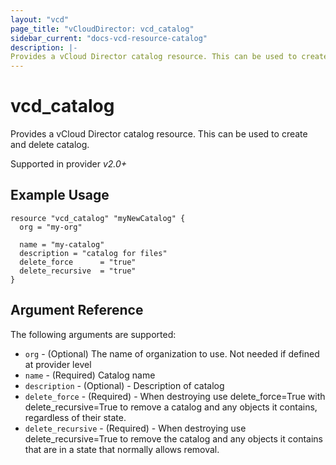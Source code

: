 ```yaml
---
layout: "vcd"
page_title: "vCloudDirector: vcd_catalog"
sidebar_current: "docs-vcd-resource-catalog"
description: |-
Provides a vCloud Director catalog resource. This can be used to create and delete catalog.
---
```


# vcd\_catalog

Provides a vCloud Director catalog resource. This can be used to create and delete catalog.

Supported in provider *v2.0+*

## Example Usage

```
resource "vcd_catalog" "myNewCatalog" {
  org = "my-org"

  name = "my-catalog"
  description = "catalog for files"
  delete_force      = "true"
  delete_recursive  = "true"  
}
```

## Argument Reference

The following arguments are supported:

* `org` - (Optional) The name of organization to use. Not needed if defined at provider level
* `name` - (Required) Catalog name
* `description` - (Optional) - Description of catalog
* `delete_force` - (Required) - When destroying use delete_force=True with delete_recursive=True to remove a catalog and any objects it contains, regardless of their state.
* `delete_recursive` - (Required) - When destroying use delete_recursive=True to remove the catalog and any objects it contains that are in a state that normally allows removal.